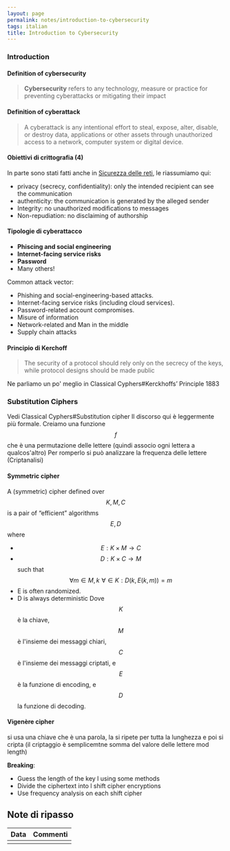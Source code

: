 ```yaml
---
layout: page
permalink: notes/introduction-to-cybersecurity
tags: italian
title: Introduction to Cybersecurity
---
```


### Introduction
#### Definition of cybersecurity
> **Cybersecurity** refers to any technology, measure or practice for
preventing cyberattacks or mitigating their impact


#### Definition of cyberattack
> A cyberattack is any intentional effort to steal, expose, alter, disable, or destroy data, applications or other assets through unauthorized access to a network, computer system or digital device.

#### Obiettivi di crittografia (4)
In parte sono stati fatti anche in [Sicurezza delle reti](/notes/sicurezza-delle-reti), le riassumiamo qui:
- privacy (secrecy, confidentiality): only the intended recipient can see the communication 
- authenticity: the communication is generated by the alleged sender 
- Integrity: no unauthorized modifications to messages
- Non-repudiation: no disclaiming of authorship
#### Tipologie di cyberattacco
- **Phiscing and social engineering**
- **Internet-facing service risks**
- **Password**
- Many others!

Common attack vector:
- Phishing and social-engineering-based attacks.
- Internet-facing service risks (including cloud services).
- Password-related account compromises.
- Misure of information
- Network-related and Man in the middle
- Supply chain attacks


#### Principio di Kerchoff
> The security of a protocol should rely only on the secrecy of the keys,
while protocol designs should be made public

Ne parliamo un po'  meglio in Classical Cyphers#Kerckhoffs’ Principle 1883
### Substitution Ciphers
Vedi Classical Cyphers#Substitution cipher Il discorso qui è leggermente più formale.
Creiamo una funzione $$f$$ che è una permutazione delle lettere (quindi associo ogni lettera a qualcos'altro)
Per romperlo si può analizzare la frequenza delle lettere (Criptanalisi)

#### Symmetric cipher

A (symmetric) cipher defined over $$K, M, C$$
is a pair of “efficient” algorithms $$E, D$$ where
- $$E: K \times M \to C$$
- $$D: K \times C \to M$$
such that $$\forall m \in M, k \,\,\forall \in K : D(k, E(k,m)) = m$$
- E is often randomized.
- D is always deterministic
Dove $$K$$ è la chiave, $$M$$ è l'insieme dei messaggi chiari, $$C$$ è l'insieme dei messaggi criptati, e $$E$$ è la funzione di encoding, e $$D$$ la funzione di decoding.  

#### Vigenère cipher

si usa una chiave che è una parola, la si ripete per tutta la lunghezza e poi si cripta (il criptaggio è semplicemtne somma del valore delle lettere mod length)

**Breaking**:
- Guess the length of the key l using some methods
- Divide the ciphertext into l shift cipher encryptions
- Use frequency analysis on each shift cipher


## Note di ripasso

| Data | Commenti |
| ---- | -------- |
|      |          |